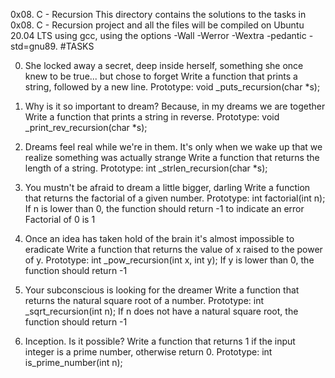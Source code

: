 0x08. C - Recursion
This directory contains the solutions to the tasks in 0x08. C - Recursion project and all the files will be compiled on Ubuntu 20.04 LTS using gcc, using the options -Wall -Werror -Wextra -pedantic -std=gnu89.
#TASKS

0. She locked away a secret, deep inside herself, something she once knew to be true... but chose to forget
Write a function that prints a string, followed by a new line.
	Prototype: void _puts_recursion(char *s);

1. Why is it so important to dream? Because, in my dreams we are together
Write a function that prints a string in reverse.
	Prototype: void _print_rev_recursion(char *s);

2. Dreams feel real while we're in them. It's only when we wake up that we realize something was actually strange
Write a function that returns the length of a string.
	Prototype: int _strlen_recursion(char *s);

3. You mustn't be afraid to dream a little bigger, darling
Write a function that returns the factorial of a given number.
	Prototype: int factorial(int n);
	If n is lower than 0, the function should return -1 to indicate an error
	Factorial of 0 is 1

4. Once an idea has taken hold of the brain it's almost impossible to eradicate
Write a function that returns the value of x raised to the power of y.
	Prototype: int _pow_recursion(int x, int y);
	If y is lower than 0, the function should return -1

5. Your subconscious is looking for the dreamer
Write a function that returns the natural square root of a number.
	Prototype: int _sqrt_recursion(int n);
	If n does not have a natural square root, the function should return -1

6. Inception. Is it possible?
Write a function that returns 1 if the input integer is a prime number, otherwise return 0.
	Prototype: int is_prime_number(int n);

